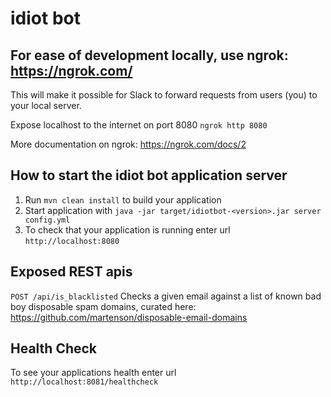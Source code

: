 # idiot bot

For ease of development locally, use ngrok: https://ngrok.com/
---
This will make it possible for Slack to forward requests from users (you) to your local server.

Expose localhost to the internet on port 8080 `ngrok http 8080`

More documentation on ngrok: https://ngrok.com/docs/2

How to start the idiot bot application server
---

1. Run `mvn clean install` to build your application
1. Start application with `java -jar target/idiotbot-<version>.jar server config.yml`
1. To check that your application is running enter url `http://localhost:8080`

Exposed REST apis
---
`POST /api/is_blacklisted` Checks a given email against a list of known bad boy disposable spam domains, curated here: https://github.com/martenson/disposable-email-domains

Health Check
---

To see your applications health enter url `http://localhost:8081/healthcheck`
